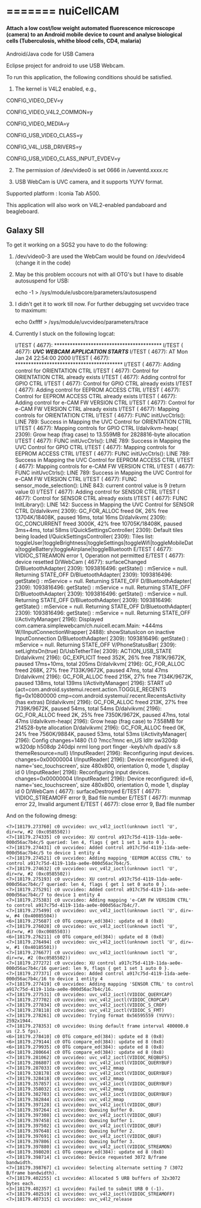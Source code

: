 =======
nuiCellCAM
==========

#### Attach a low cost/low weight automated fluorescence microscope (camera) to an Android mobile device to count and analyse biological cells (Tuberculosis, whithe blood cells, CD4, malaria) 

Android/Java code for USB Camera 

Eclipse project for android to use USB Webcam.

To run this application, the following conditions should be satisfied.

1) The kernel is V4L2 enabled, e.g.,

 CONFIG_VIDEO_DEV=y

 CONFIG_VIDEO_V4L2_COMMON=y

 CONFIG_VIDEO_MEDIA=y

 CONFIG_USB_VIDEO_CLASS=y

 CONFIG_V4L_USB_DRIVERS=y

 CONFIG_USB_VIDEO_CLASS_INPUT_EVDEV=y

2) The permission of /dev/video0 is set 0666 in /ueventd.xxxx.rc

3) USB WebCam is UVC camera, and it supports YUYV format.

Supported platform : Iconia Tab A500.

 This application will also work on V4L2-enabled pandaboard and beagleboard.

Galaxy SII
----------
To get it working on a SGS2 you have to do the following:

1) /dev/video0-3 are used the WebCam would be found on /dev/video4 (change it in the code)

2) May be this problem occours not with all OTG's but I have to disable autosuspend for USB:

	echo -1 > /sys/module/usbcore/parameters/autosuspend

3) I didn't get it to work till now. For further debugging set uvcvideo trace to maximum:

	echo 0xffff > /sys/module/uvcvideo/parameters/trace

4) Currently I stuck on the following logcat:

	I/TEST    ( 4677): *****************************************
	I/TEST    ( 4677):    ***UVC WEBCAM APPLICATION STARTS***
	I/TEST    ( 4677):        AT Mon Jan 24 22:54:00 2000
	I/TEST    ( 4677): *****************************************
	I/TEST    ( 4677): Adding control for ORIENTATION CTRL
	I/TEST    ( 4677): Control for ORIENTATION CTRL already exists
	I/TEST    ( 4677): Adding control for GPIO CTRL
	I/TEST    ( 4677): Control for GPIO CTRL already exists
	I/TEST    ( 4677): Adding control for EEPROM ACCESS CTRL
	I/TEST    ( 4677): Control for EEPROM ACCESS CTRL already exists
	I/TEST    ( 4677): Adding control for e-CAM FW VERSION CTRL
	I/TEST    ( 4677): Control for e-CAM FW VERSION CTRL already exists
	I/TEST    ( 4677): Mapping controls for ORIENTATION CTRL
	I/TEST    ( 4677):  FUNC initUvcCtrls(): LINE 789: Success in Mapping the UVC Control for ORIENTATION CTRL
	I/TEST    ( 4677): Mapping controls for GPIO CTRL
	I/dalvikvm-heap( 2309): Grow heap (frag case) to 13.559MB for 2828816-byte allocation
	I/TEST    ( 4677):  FUNC initUvcCtrls(): LINE 789: Success in Mapping the UVC Control for GPIO CTRL
	I/TEST    ( 4677): Mapping controls for EEPROM ACCESS CTRL
	I/TEST    ( 4677):  FUNC initUvcCtrls(): LINE 789: Success in Mapping the UVC Control for EEPROM ACCESS CTRL
	I/TEST    ( 4677): Mapping controls for e-CAM FW VERSION CTRL
	I/TEST    ( 4677):  FUNC initUvcCtrls(): LINE 789: Success in Mapping the UVC Control for e-CAM FW VERSION CTRL
	I/TEST    ( 4677): FUNC sensor_mode_selection(): LINE 843: current control value is 9 (return value 0)
	I/TEST    ( 4677): Adding control for SENSOR CTRL
	I/TEST    ( 4677): Control for SENSOR CTRL already exists
	I/TEST    ( 4677): FUNC InitLibrary(): LINE 142: Success in Mapping the UVC Control for SENSOR CTRL
	D/dalvikvm( 2309): GC_FOR_ALLOC freed 0K, 26% free 13704K/18408K, paused 16ms, total 16ms
	D/dalvikvm( 2309): GC_CONCURRENT freed 3000K, 42% free 10705K/18408K, paused 3ms+4ms, total 58ms
	I/QuickSettingsController( 2309): Default tiles being loaded
	I/QuickSettingsController( 2309): Tiles list: toggleUser|toggleBrightness|toggleSettings|toggleWifi|toggleMobileData|toggleBattery|toggleAirplane|toggleBluetooth
	E/TEST    ( 4677): VIDIOC_STREAMON error 1, Operation not permitted
	E/TEST    ( 4677): device resetted
	D/WebCam  ( 4677): surfaceChanged
	D/BluetoothAdapter( 2309): 1093816496: getState() :  mService = null. Returning STATE_OFF
	D/BluetoothAdapter( 2309): 1093816496: getState() :  mService = null. Returning STATE_OFF
	D/BluetoothAdapter( 2309): 1093816496: getState() :  mService = null. Returning STATE_OFF
	D/BluetoothAdapter( 2309): 1093816496: getState() :  mService = null. Returning STATE_OFF
	D/BluetoothAdapter( 2309): 1093816496: getState() :  mService = null. Returning STATE_OFF
	D/BluetoothAdapter( 2309): 1093816496: getState() :  mService = null. Returning STATE_OFF
	I/ActivityManager( 2196): Displayed com.camera.simplewebcam/ch.nuicell.ecam.Main: +444ms
	W/IInputConnectionWrapper( 2488): showStatusIcon on inactive InputConnection
	D/BluetoothAdapter( 2309): 1093816496: getState() :  mService = null. Returning STATE_OFF
	V/PhoneStatusBar( 2309): setLightsOn(true)
	D/UsbTetherTile( 2309): ACTION_USB_STATE
	D/dalvikvm( 2196): GC_EXPLICIT freed 352K, 26% free 7181K/9672K, paused 17ms+10ms, total 205ms
	D/dalvikvm( 2196): GC_FOR_ALLOC freed 268K, 27% free 7133K/9672K, paused 47ms, total 47ms
	D/dalvikvm( 2196): GC_FOR_ALLOC freed 215K, 27% free 7134K/9672K, paused 138ms, total 139ms
	I/ActivityManager( 2196): START u0 {act=com.android.systemui.recent.action.TOGGLE_RECENTS flg=0x10800000 cmp=com.android.systemui/.recent.RecentsActivity (has extras)
	D/dalvikvm( 2196): GC_FOR_ALLOC freed 213K, 27% free 7139K/9672K, paused 54ms, total 54ms
	D/dalvikvm( 2196): GC_FOR_ALLOC freed 2K, 25% free 7350K/9672K, paused 47ms, total 47ms
	I/dalvikvm-heap( 2196): Grow heap (frag case) to 7.558MB for 214528-byte allocation
	D/dalvikvm( 2196): GC_FOR_ALLOC freed 0K, 24% free 7560K/9884K, paused 53ms, total 53ms
	I/ActivityManager( 2196): Config changes=1480 {1.0 ?mcc?mnc en_US ldltr sw320dp w320dp h508dp 240dpi nrml long port finger -keyb/v/h dpad/v s.8 themeResource=null}
	I/InputReader( 2196): Reconfiguring input devices.  changes=0x00000004
	I/InputReader( 2196): Device reconfigured: id=6, name='sec_touchscreen', size 480x800, orientation 0, mode 1, display id 0
	I/InputReader( 2196): Reconfiguring input devices.  changes=0x00000004
	I/InputReader( 2196): Device reconfigured: id=6, name='sec_touchscreen', size 480x800, orientation 0, mode 1, display id 0
	D/WebCam  ( 4677): surfaceDestroyed
	E/TEST    ( 4677): VIDIOC_STREAMOFF error 9, Bad file number
	E/TEST    ( 4677): munmap error 22, Invalid argument
	E/TEST    ( 4677): close error 9, Bad file number

And on the following dmesg:

	<7>[18179.273760] c0 uvcvideo: uvc_v4l2_ioctl(unknown ioctl 'U', dir=rw, #2 (0xc0585502))
	<7>[18179.274335] c0 uvcvideo: XU control a917c75d-4119-11da-ae0e-000d56ac7b4c/5 queried: len 4, flags { get 1 set 1 auto 0 }.
	<7>[18179.274431] c0 uvcvideo: Added control a917c75d-4119-11da-ae0e-000d56ac7b4c/5 to device 1 entity 4
	<7>[18179.274521] c0 uvcvideo: Adding mapping 'EEPROM ACCESS CTRL' to control a917c75d-4119-11da-ae0e-000d56ac7b4c/5.
	<7>[18179.274632] c0 uvcvideo: uvc_v4l2_ioctl(unknown ioctl 'U', dir=rw, #2 (0xc0585502))
	<7>[18179.275193] c0 uvcvideo: XU control a917c75d-4119-11da-ae0e-000d56ac7b4c/7 queried: len 4, flags { get 1 set 0 auto 0 }.
	<7>[18179.275291] c0 uvcvideo: Added control a917c75d-4119-11da-ae0e-000d56ac7b4c/7 to device 1 entity 4
	<7>[18179.275383] c0 uvcvideo: Adding mapping 'e-CAM FW VERSION CTRL' to control a917c75d-4119-11da-ae0e-000d56ac7b4c/7.
	<7>[18179.275499] c0 uvcvideo: uvc_v4l2_ioctl(unknown ioctl 'U', dir=-w, #4 (0x40085504))
	<6>[18179.275687] c0 OTG compare_ed(384): update ed 8 (0x8)
	<7>[18179.276028] c0 uvcvideo: uvc_v4l2_ioctl(unknown ioctl 'U', dir=rw, #3 (0xc0085503))
	<6>[18179.276211] c0 OTG compare_ed(384): update ed 8 (0x8)
	<7>[18179.276494] c0 uvcvideo: uvc_v4l2_ioctl(unknown ioctl 'U', dir=-w, #1 (0x40185501))
	<7>[18179.276677] c0 uvcvideo: uvc_v4l2_ioctl(unknown ioctl 'U', dir=rw, #2 (0xc0585502))
	<7>[18179.277272] c0 uvcvideo: XU control a917c75d-4119-11da-ae0e-000d56ac7b4c/16 queried: len 9, flags { get 1 set 1 auto 0 }.
	<7>[18179.277371] c0 uvcvideo: Added control a917c75d-4119-11da-ae0e-000d56ac7b4c/16 to device 1 entity 4
	<7>[18179.277419] c0 uvcvideo: Adding mapping 'SENSOR CTRL' to control a917c75d-4119-11da-ae0e-000d56ac7b4c/16.
	<7>[18179.277531] c0 uvcvideo: uvc_v4l2_ioctl(VIDIOC_QUERYCAP)
	<7>[18179.277702] c0 uvcvideo: uvc_v4l2_ioctl(VIDIOC_CROPCAP)
	<7>[18179.277834] c0 uvcvideo: uvc_v4l2_ioctl(VIDIOC_S_CROP)
	<7>[18179.278118] c0 uvcvideo: uvc_v4l2_ioctl(VIDIOC_S_FMT)
	<7>[18179.278261] c0 uvcvideo: Trying format 0x56595559 (YUYV): 2592x1944.
	<7>[18179.278353] c0 uvcvideo: Using default frame interval 400000.0 us (2.5 fps).
	<6>[18179.278410] c0 OTG compare_ed(384): update ed 8 (0x8)
	<6>[18179.279144] c0 OTG compare_ed(384): update ed 8 (0x8)
	<6>[18179.279935] c0 OTG compare_ed(384): update ed 8 (0x8)
	<6>[18179.280664] c0 OTG compare_ed(384): update ed 8 (0x8)
	<7>[18179.281062] c0 uvcvideo: uvc_v4l2_ioctl(VIDIOC_REQBUFS)
	<7>[18179.286807] c0 uvcvideo: uvc_v4l2_ioctl(VIDIOC_QUERYBUF)
	<7>[18179.287033] c0 uvcvideo: uvc_v4l2_mmap
	<7>[18179.328178] c0 uvcvideo: uvc_v4l2_ioctl(VIDIOC_QUERYBUF)
	<7>[18179.328418] c0 uvcvideo: uvc_v4l2_mmap
	<7>[18179.357857] c1 uvcvideo: uvc_v4l2_ioctl(VIDIOC_QUERYBUF)
	<7>[18179.358032] c1 uvcvideo: uvc_v4l2_mmap
	<7>[18179.382703] c1 uvcvideo: uvc_v4l2_ioctl(VIDIOC_QUERYBUF)
	<7>[18179.382844] c1 uvcvideo: uvc_v4l2_mmap
	<7>[18179.397128] c1 uvcvideo: uvc_v4l2_ioctl(VIDIOC_QBUF)
	<7>[18179.397264] c1 uvcvideo: Queuing buffer 0.
	<7>[18179.397308] c1 uvcvideo: uvc_v4l2_ioctl(VIDIOC_QBUF)
	<7>[18179.397458] c1 uvcvideo: Queuing buffer 1.
	<7>[18179.397502] c1 uvcvideo: uvc_v4l2_ioctl(VIDIOC_QBUF)
	<7>[18179.397648] c1 uvcvideo: Queuing buffer 2.
	<7>[18179.397691] c1 uvcvideo: uvc_v4l2_ioctl(VIDIOC_QBUF)
	<7>[18179.397806] c1 uvcvideo: Queuing buffer 3.
	<7>[18179.397880] c1 uvcvideo: uvc_v4l2_ioctl(VIDIOC_STREAMON)
	<6>[18179.398020] c1 OTG compare_ed(384): update ed 8 (0x8)
	<7>[18179.398714] c1 uvcvideo: Device requested 3072 B/frame bandwidth.
	<7>[18179.398767] c1 uvcvideo: Selecting alternate setting 7 (3072 B/frame bandwidth).
	<7>[18179.402255] c1 uvcvideo: Allocated 5 URB buffers of 32x3072 bytes each.
	<3>[18179.402357] c1 uvcvideo: Failed to submit URB 0 (-1).
	<7>[18179.402519] c1 uvcvideo: uvc_v4l2_ioctl(VIDIOC_STREAMOFF)
	<7>[18179.407315] c1 uvcvideo: uvc_v4l2_release
